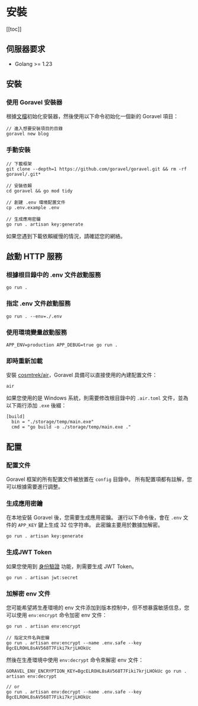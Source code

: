 # 安裝

[[toc]]

## 伺服器要求

- Golang >= 1.23

## 安裝

### 使用 Goravel 安裝器

根據[文檔](https://github.com/goravel/installer)初始化安裝器，然後使用以下命令初始化一個新的 Goravel 項目：

```shell
// 進入想要安裝項目的目錄
goravel new blog
```

### 手動安裝

```shell
// 下載框架
git clone --depth=1 https://github.com/goravel/goravel.git && rm -rf goravel/.git*

// 安裝依賴
cd goravel && go mod tidy

// 創建 .env 環境配置文件
cp .env.example .env

// 生成應用密鑰
go run . artisan key:generate
```

如果您遇到下載依賴緩慢的情況，請確認您的網絡。

## 啟動 HTTP 服務

### 根據根目錄中的 .env 文件啟動服務

```shell
go run .
```

### 指定 .env 文件啟動服務

```shell
go run . --env=./.env
```

### 使用環境變量啟動服務

```shell
APP_ENV=production APP_DEBUG=true go run .
```

### 即時重新加載

安裝 [cosmtrek/air](https://github.com/cosmtrek/air)，Goravel 具備可以直接使用的內建配置文件：

```
air
```

如果您使用的是 Windows 系統，則需要修改根目錄中的 `.air.toml` 文件，並為以下兩行添加 `.exe` 後綴：

```shell
[build]
  bin = "./storage/temp/main.exe"
  cmd = "go build -o ./storage/temp/main.exe ."
```

## 配置

### 配置文件

Goravel 框架的所有配置文件被放置在 `config` 目錄中。 所有配置項都有註解，您可以根據需要進行調整。

### 生成應用密鑰

在本地安裝 Goravel 後，您需要生成應用密鑰。 運行以下命令後，會在 `.env` 文件的 `APP_KEY` 鍵上生成 32 位字符串。 此密鑰主要用於數據加解密。

```shell
go run . artisan key:generate
```

### 生成JWT Token

如果您使用到 [身份驗證](../security/authentication.md) 功能，則需要生成 JWT Token。

```shell
go run . artisan jwt:secret
```

### 加解密 env 文件

您可能希望將生產環境的 env 文件添加到版本控制中，但不想暴露敏感信息，您可以使用 `env:encrypt` 命令加密 env 文件：

```shell
go run . artisan env:encrypt

// 指定文件名與密鑰
go run . artisan env:encrypt --name .env.safe --key BgcELROHL8sAV568T7Fiki7krjLHOkUc
```

然後在生產環境中使用 `env:decrypt` 命令來解密 env 文件：

```shell
GORAVEL_ENV_ENCRYPTION_KEY=BgcELROHL8sAV568T7Fiki7krjLHOkUc go run . artisan env:decrypt

// or
go run . artisan env:decrypt --name .env.safe --key BgcELROHL8sAV568T7Fiki7krjLHOkUc
```
